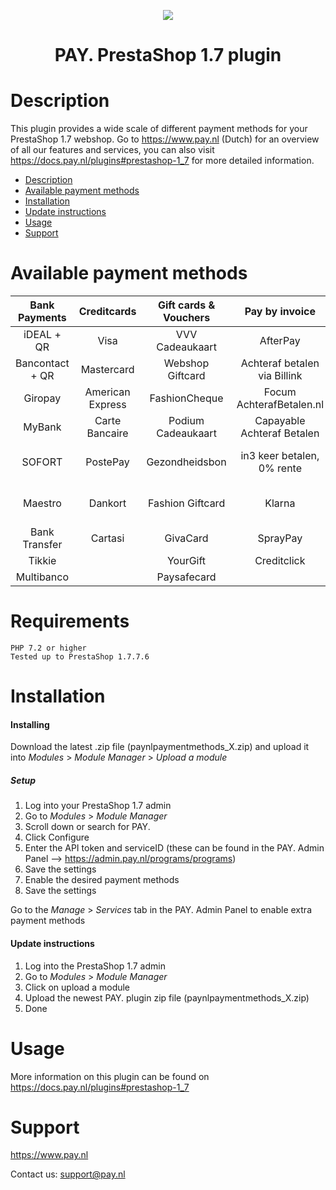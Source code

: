 <p align="center">
  <img src="https://www.pay.nl/uploads/1/brands/main_logo.png" />
</p>
<h1 align="center">PAY. PrestaShop 1.7 plugin</h1>

# Description

This plugin provides a wide scale of different payment methods for your PrestaShop 1.7 webshop. Go to https://www.pay.nl (Dutch) for an overview of all our features and services, you can also visit https://docs.pay.nl/plugins#prestashop-1_7 for more detailed information.

- [Description](#description)
- [Available payment methods](#available-payment-methods)
- [Installation](#installation)
- [Update instructions](#update-instructions)
- [Usage](#usage)
- [Support](#support)

# Available payment methods

Bank Payments  | Creditcards | Gift cards & Vouchers | Pay by invoice | Others | 
:-----------: | :-----------: | :-----------: | :-----------: | :-----------: |
iDEAL + QR |Visa | VVV Cadeaukaart | AfterPay | PayPal |
Bancontact + QR |  Mastercard | Webshop Giftcard | Achteraf betalen via Billink | WeChatPay | 
Giropay |American Express | FashionCheque | Focum AchterafBetalen.nl | AmazonPay |
MyBank | Carte Bancaire | Podium Cadeaukaart | Capayable Achteraf Betalen | Cashly | 
SOFORT | PostePay | Gezondheidsbon | in3 keer betalen, 0% rente | Pay Fixed Price (phone) |
Maestro | Dankort | Fashion Giftcard | Klarna | Instore Payments (POS) |
Bank Transfer | Cartasi | GivaCard | SprayPay | Przelewy24 | 
| Tikkie | | YourGift | Creditclick | Apple Pay | 
| Multibanco | | Paysafecard | | Payconiq


# Requirements

    PHP 7.2 or higher
    Tested up to PrestaShop 1.7.7.6


# Installation
#### Installing

Download the latest .zip file (paynlpaymentmethods_X.zip) and upload it into *Modules* > *Module Manager* > *Upload a module*

##### Setup

1. Log into your PrestaShop 1.7 admin
2. Go to *Modules* > *Module Manager*
3. Scroll down or search for PAY.
4. Click Configure
5. Enter the API token and serviceID (these can be found in the PAY. Admin Panel --> https://admin.pay.nl/programs/programs)
6. Save the settings
7. Enable the desired payment methods
8. Save the settings

Go to the *Manage* > *Services* tab in the PAY. Admin Panel to enable extra payment methods

#### Update instructions

1. Log into the PrestaShop 1.7 admin
2. Go to *Modules* > *Module Manager*
3. Click on upload a module
4. Upload the newest PAY. plugin zip file (paynlpaymentmethods_X.zip)
5. Done

# Usage

More information on this plugin can be found on https://docs.pay.nl/plugins#prestashop-1_7

# Support
https://www.pay.nl

Contact us: support@pay.nl
